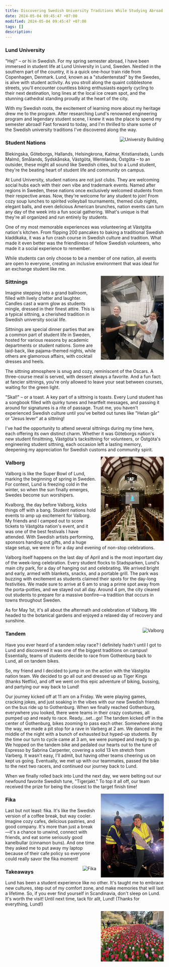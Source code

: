 ```yaml
---
title: Discovering Swedish University Traditions While Studying Abroad
date: 2024-05-04 09:45:47 +07:00
modified: 2024-05-04 09:45:47 +07:00
tags: []
description:
---
```

### Lund University

"Hej!" – or hi in Swedish. For my spring semester abroad, I have been immersed in student life at Lund University in Lund, Sweden. Nestled in the southern part of the country, it is a quick one-hour train ride from Copenhagen, Denmark. Lund, known as a "studentenstad" by the Swedes, is alive with student activity. As you stroll along the quaint cobblestone streets, you'll encounter countless biking enthusiasts eagerly cycling to their next destination, long lines at the local ice cream spot, and the stunning cathedral standing proudly at the heart of the city.

With my Swedish roots, the excitement of learning more about my heritage drew me to the program. After researching Lund's renowned engineering program and legendary student scene, I knew it was the place to spend my semester abroad! Fast forward to today, and I'm thrilled to share some of the Swedish university traditions I've discovered along the way.

<div style="float: right; margin-left: 15px;">
  <img src="../UniversityBuilding.JPG" alt="University Building" width="200">
</div>


### Student Nations

Blekingska, Göteborgs, Hallands, Helsingkrona, Kalmar, Kristianstads, Lunds Malmö, Smålands, Sydskånska, Västgöta, Wermlands, Östgöta – to an outsider, these might all sound like Swedish cities, but to a Lund student, they're the beating heart of student life and community on campus.

At Lund University, student nations are not just clubs. They are welcoming social hubs each with their own vibe and trademark events. Named after regions in Sweden, these nations once exclusively welcomed students from their respective areas. Now, they're welcome for any student to join! From cozy soup lunches to spirited volleyball tournaments, themed club nights, elegant balls, and even delicious American brunches, nation events can turn any day of the week into a fun social gathering. What's unique is that they're all organized and run entirely by students.

One of my most memorable experiences was volunteering at Västgöta nation's kitchen. From flipping 200 pancakes to baking a traditional Swedish kladdkaka, it was a fun crash course in Swedish culture and tradition. What made it even better was the friendliness of fellow Swedish volunteers, who made it a social experience to remember.

While students can only choose to be a member of one nation, all events are open to everyone, creating an inclusive environment that was ideal for an exchange student like me.

<div style="float: right; margin-left: 15px;">
  <img src="../VGKitchenVolunteering.JPG" alt="Sittning" width=200>
</div>


### Sittnings

Imagine stepping into a grand ballroom, filled with lively chatter and laughter. Candles cast a warm glow as students mingle, dressed in their finest attire. This is a typical sittning, a cherished tradition in Swedish university social life.

Sittnings are special dinner parties that are a common part of student life in Sweden, hosted for various reasons by academic departments or student nations. Some are laid-back, like pajama-themed nights, while others are glamorous affairs, with cocktail dresses and heels.

The sittning atmosphere is snug and cozy, reminiscent of the Oscars. A three-course meal is served, with dessert always a favorite. And a fun fact: at fancier sittnings, you're only allowed to leave your seat between courses, waiting for the green light.

"Skal!" – or a toast. A key part of a sittning is toasts. Every Lund student has a songbook filled with quirky tunes and heartfelt messages, and passing it around for signatures is a rite of passage. Trust me, you haven't experienced Swedish culture until you've belted out tunes like "Helan går" or "Jesus lever" at a sittning!

I've had the opportunity to attend several sittnings during my time here, each offering its own distinct charm. Whether it was Göteborgs nation's new student finsittning, Västgöta's tacksittning for volunteers, or Östgöta's engineering student sittning, each occasion left a lasting memory, deepening my appreciation for Swedish customs and community spirit.

<div style="float: right; margin-left: 15px;">
  <img src="../Sittning.JPG" alt="Sittning" width=200>
</div>

### Valborg 

Valborg is like the Super Bowl of Lund, marking the beginning of spring in Sweden. For context, Lund is freezing cold in the winter, so when the sun finally emerges, Swedes become sun worshipers.

Kvalborg, the day before Valborg, kicks things off with a bang. Student nations hold events to amp up excitement for Valborg. My friends and I camped out to score tickets to Västgöta nation's event, and it was one of the best festivals I have attended. With Swedish artists performing, sponsors handing out gifts, and a huge stage setup, we were in for a day and evening of non-stop celebrations. 

Valborg itself happens on the last day of April and is the most important day of the week-long celebration. Every student flocks to Stadsparken, Lund's main city park, for a day of hanging out and celebrating. We arrived bright and early, armed with blankets, snacks, and a portable grill. The park was buzzing with excitement as students claimed their spots for the day-long festivities. We made sure to arrive at 6 am to snag a prime spot away from the porta-potties, and we stayed out all day. Around 4 pm, the city cleared out students to prepare for a massive bonfire—a tradition that occurs in towns throughout Sweden. 

As for May 1st, it's all about the aftermath and celebration of Valborg. We headed to the botanical gardens and enjoyed a relaxed day of recovery and sunshine.

<div style="float: right; margin-left: 15px;">
  <img src="../Valborg.JPG" alt="Valborg" width=200>
</div>

### Tandem

Have you ever heard of a tandem relay race? I definitely hadn't until I got to Lund and discovered it was one of the biggest traditions on campus! Essentially, teams of students decide to race from Gothenburg back to Lund, all on tandem bikes.

So, my friend and I decided to jump in on the action with the Västgöta nation team. We decided to go all out and dressed up as Tiger Kings (thanks Netflix), and off we went on this epic adventure of biking, bussing, and partying our way back to Lund!

Our journey kicked off at 11 am on a Friday. We were playing games, cracking jokes, and just soaking in the vibes with our new Swedish friends on the bus ride up to Gothenburg. When we finally reached Gothenburg, everywhere you looked, there were teams in their crazy costumes, all pumped up and ready to race. Ready…set…go! The tandem kicked off in the center of Gothenburg, bikes zooming to pass each other. Somewhere along the way, we made a pit stop for a rave in Varberg at 2 am. We danced in the middle of the night with a bunch of exhausted but hyped-up students. By the time our turn to cycle came at 3 am, we were pumped and ready to go. We hopped on the tandem bike and pedaled our hearts out to the tune of Espresso by Sabrina Carpenter, covering a solid 13 km stretch from Varberg. It wasn't easy, I'll admit, but having other teams cheering us on kept us going. Eventually, we met up with our teammates, passed the bike to the next two racers, and continued our journey back to Lund.

When we finally rolled back into Lund the next day, we were belting out our newfound favorite Swedish tune, "Tigerjakt." To top it all off, our team received the prize for being the closest to the target finish time! 

<div style="float: right; margin-left: 15px;">
  <img src="../TandemRace.JPG" alt="Tandem" width=200>
</div>

### Fika

Last but not least: fika. It's like the Swedish version of a coffee break, but way cooler. Imagine cozy cafes, delicious pastries, and good company. It's more than just a break—it's a chance to unwind, connect with friends, and eat some seriously good kanelbullar (cinnamon buns). And one time they asked me to put away my laptop because of their cafe policy so everyone could really savor the fika moment!

<div style="float: right; margin-left: 15px;">
  <img src="../Fika.JPG" alt="Fika" width=200>
</div>

### Takeaways

Lund has been a student experience like no other. It's taught me to embrace new cultures, step out of my comfort zone, and make memories that will last a lifetime. So, if you ever find yourself in Scandinavia, don't sleep on Lund. It's worth the visit! Until next time, tack för allt, Lund! (Thanks for everything, Lund!)

<div style="float: right; margin-left: 15px;">
  <img src="../BotanicalGarden.JPG" alt="Garden" width=200 >
</div>
